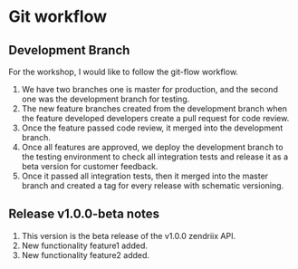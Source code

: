 # Git workflow
## Development Branch
For the workshop, I would like to follow the git-flow workflow.

1. We have two branches one is master for production, and the second one was the development branch for testing.
2. The new feature branches created from the development branch when the feature developed developers create a pull request for code review.
3. Once the feature passed code review, it merged into the development branch.
4. Once all features are approved, we deploy the development branch to the testing environment to check all integration tests and release it as a beta version for customer feedback.
5. Once it passed all integration tests, then it merged into the master branch and created a tag for every release with schematic versioning.
## Release v1.0.0-beta notes
1. This version is the beta release of the v1.0.0 zendriix API. 
2. New functionality feature1 added.
3. New functionality feature2 added. 
